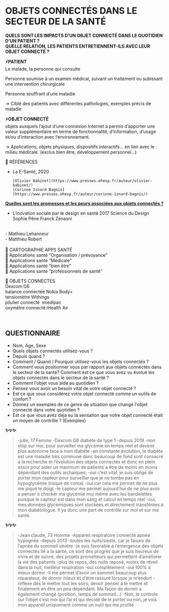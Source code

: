 # OBJETS CONNECTÉS DANS LE SECTEUR DE LA SANTÉ

**QUELS SONT LES IMPACTS D’UN OBJET CONNECTÉ DANS LE QUOTIDIEN  D’UN PATIENT ?**</br>
**QUELLE RELATION, LES PATIENTS ENTRETIENNENT-ILS AVEC LEUR OBJET    CONNECTÉ ?**</br>


**⚡️PATIENT** </br>
Le malade, la personne qui consulte</br>

Personne soumise à un examen médical, suivant un traitement ou subissant une intervention chirurgicale</br>

Personne souffrant d’une maladie</br>

→ Ciblé des patients avec différentes pathologies, exemples précis de maladie</br>


**⚡️OBJET CONNECTÉ** </br>
objets auxquels l’ajout d’une connexion Internet a permis d’apporter une valeur supplémentaire en terme de fonctionnalité, d’information, d’usage et/ou d’interaction avec l’environnement.</br>

→ Applications, objets physiques, dispositifs interactifs… en lien avec le milieu médicale. (exclus bien être, développement personnel…)</br>

🌼 RÉFÉRENCES</br>
- La E-Santé, 2020

      [Olivier Babinet](https://www.presses.ehesp.fr/auteur/olivier-babinet/) 
      [Corinne Isnard Bagnis](https://www.presses.ehesp.fr/auteur/corinne-isnard-bagnis/)

**[Quelles sont les promesses et les peurs associées aux objets connectés ?](https://www.cairn.info/la-e-sante-en-questions--9782810907533-page-87.htm)**

- L’inovation sociale par le design en santé 2017          Science du Design     Sophie Pêne         Franck Zenasni
</br>
- Mathieu Lehanneur </br>
- Matthieu Robert </br>
</br>
🌼 CARTOGRAPHIE APPS SANTÉ</br>
🫧 Applications santé “Organisation / prévoyance” </br>
🫧 Applications santé “Médicale” </br>
🫧 Applications santé “bien être” </br>
🫧 Applications santé “professionnels de santé” </br>

🌼 OBJETS CONNECTES</br>
Dexcom G6 </br>
balance connectée Nokia Body+ </br>
tensiomètre Withings </br>
pilulier connecté  imedipac </br>
oxymètre connecté iHealth Air </br>

</br>

## QUESTIONNAIRE </br>

- Nom, Age, Sexe
- Quels objets connectés utilisez-vous ?
- Depuis quand ?
- Comment / Quand / Pourquoi utilisez-vous les objets connectés ?
- Comment vous positionner vous par rapport aux objets connectés dans le secteur de la santé? Comment est ce que vous avez vu évolué les objets connectés dans le secteur de la santé ?
- Comment l'objet vous aide au quotidien ?
- Pensez vous avoir un besoin vital de votre objet connecté ?
- Est ce que vous considérez votre objet connecté comme un outils de confort ?
- Donnez un exemples de ce genre de situation que change l'objet connecté dans votre quotidien ?
- Est ce que vous avez deja eu la sensation que votre objet connecté était un moyen de contrôle ? (Exemples)

**✨✨✨**

> -julie, 17 Femme
-Dexcom G6 diabète de type 1
-depuis 2019
-non stop sur moi, pour surveiller ma glycémie en temps réel et devenir plus autonome face a mon diabète                                                                                                                                      -en constante évolution, le diabète est une maladie très commune donc beaucoup de fond sont consacré a la recherche et l’évolution des objets connectés et donc en plein essor pour aider un maximum de patients a être de moins en moins dépendant des outils archaïques;
-oui c’est vital, je suis obligé de porter mon capteur pour surveiller que je ne tombe pas en hypoglycémie (risque de coma)                                                                                                                 -oui car cela me permet de ne plus me piqué le doigt
-le capteur me permet aujourd’hui de ne plus avoir a penser a checker ma glycémie moi même avec les bandelettes puisque le capteur est dans mon sang et calcul en temps réel
-oui, mes données glycémiques sont stockées et directement transférées a mon diabétologue. Il ya donc une part de contrôle sur moi et sur ma santé.
> 

**✨✨✨**

> -Jean claude, 73 Homme
-Appareil respiratoire connecté apnée hypognée
-depuis 2013                                                                                                                                                 -toutes les nuits/sieste, car je faisais de l’apnée du sommeil sévère
-je suis favorable a l’emergence des objets connectés lié a la santé, ce sont des progrès que je suis heureux de vivre et de suivre, des projets prometteurs qui permettent d’améliorer la vie des patients
-plus de repos, des nuits reposé, moins de réveil dans la nuit, meilleur respiration
-oui complètement
-oui 100% a mieux dormir
-Il me permet d’avoir un sommeil beaucoup plus réparateur, de dormir mieux et d’être rassuré lorsque je m’endort
-réflexe dès le mettre tout les soirs, devoir penser a le mettre et finalement en être un peu dépendant. Ma façon de dormir a également changé (position, temps de sommeil…)
-Non, le controle sur l’objet c’est moi qui l’ai et qui decide de le porter ou non, je vois mon appareil uniquement comme un outil qui me profite
>